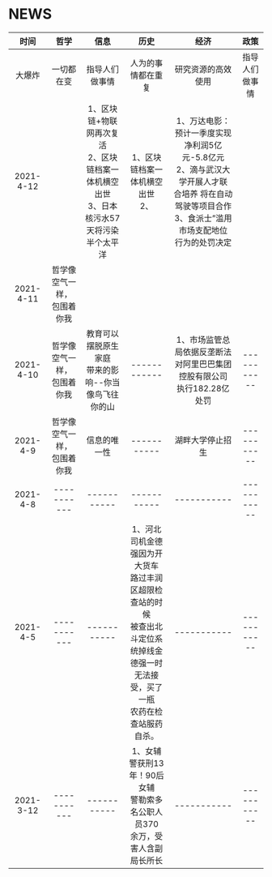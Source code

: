 # NEWS



| 时间 | 哲学 | 信息 | 历史 | 经济 | 政策 |
| :------: | :------: | :------: |:------: | :------: | :------: |
| 大爆炸     | 一切都在变     | 指导人们做事情     | 人为的事情都在重复     | 研究资源的高效使用     | 指导人们做事情     |
| 2021-4-12 |  | 1、区块链+物联网再次复活</br>2、区块链档案一体机横空出世</br>3、日本核污水57</br>天将污染半个太平洋</br> | 1、区块链档案一体机横空出世</br>2、 | 1、万达电影：预计一季度实现净利润5亿元-5.8亿元<br>2、滴与武汉大学开展人才联<br/>合培养 将在自动驾驶等项目合作</br>3、食派士”滥用市场支配地位</br>行为的处罚决定</br> |  |
| 2021-4-11 | 哲学像空气一样，<br/>包围着你我</br> |  |  |  |  |
| 2021-4-10 | 哲学像空气一样，<br/>包围着你我</br> | 教育可以摆脱原生家庭<br>带来的影响--你当像鸟飞往你的山</br> | ------------ | 1、市场监管总局依据反垄断法<br>对阿里巴巴集团控股有限公司<br/>执行182.28亿处罚</br> | ----------- |
| 2021-4-9 | 哲学像空气一样，<br>包围着你我</br> | 信息的唯一性 | ----------- | 湖畔大学停止招生 | ----------- |
| 2021-4-8 | ----------- |  -----------   | ----------- | ----------- | ----------- |
| 2021-4-5 | ----------- | ----------- | 1、河北司机金德强因为开大货车<br/>路过丰润区超限检查站的时候<br/>被查出北斗定位系统掉线金<br/>德强一时无法接受，买了一瓶<br/>农药在检查站服药自杀。 | ----------- | ----------- |
| 2021-3-12 | ----------- | ----------- | 1、女辅警获刑13年！90后女辅<br/>警勒索多名公职人员370<br/>余万，受害人含副局长所长 | ----------- | ----------- |